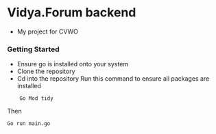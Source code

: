 # Vidya.Forum backend

- My project for CVWO

### Getting Started

- Ensure go is installed onto your system
- Clone the repository
- Cd into the repository
  Run this command to ensure all packages are installed

```
    Go Mod tidy
```

Then

```
Go run main.go
```
